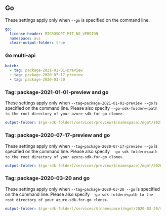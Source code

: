 ## Go

These settings apply only when `--go` is specified on the command line.

``` yaml $(go)
go:
  license-header: MICROSOFT_MIT_NO_VERSION
  namespace: avs
  clear-output-folder: true
```

### Go multi-api

``` yaml $(go) && $(multiapi)
batch:
  - tag: package-2021-01-01-preview
  - tag: package-2020-07-17-preview
  - tag: package-2020-03-20
```

### Tag: package-2021-01-01-preview and go

These settings apply only when `--tag=package-2021-01-01-preview --go` is specified on the command line.
Please also specify `--go-sdk-folder=<path to the root directory of your azure-sdk-for-go clone>`.

``` yaml $(tag) == 'package-2021-01-01-preview' && $(go)
output-folder: $(go-sdk-folder)/services/preview/$(namespace)/mgmt/2021-01-01-preview/$(namespace)
```

### Tag: package-2020-07-17-preview and go

These settings apply only when `--tag=package-2020-07-17-preview --go` is specified on the command line.
Please also specify `--go-sdk-folder=<path to the root directory of your azure-sdk-for-go clone>`.

``` yaml $(tag) == 'package-2020-07-17-preview' && $(go)
output-folder: $(go-sdk-folder)/services/preview/$(namespace)/mgmt/2020-07-17-preview/$(namespace)
```

### Tag: package-2020-03-20 and go

These settings apply only when `--tag=package-2020-03-20 --go` is specified on the command line.
Please also specify `--go-sdk-folder=<path to the root directory of your azure-sdk-for-go clone>`.

``` yaml $(tag) == 'package-2020-03-20' && $(go)
output-folder: $(go-sdk-folder)/services/$(namespace)/mgmt/2020-03-20/$(namespace)
```
